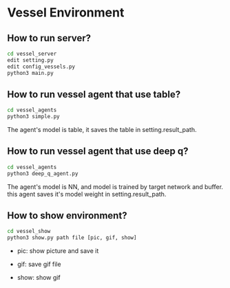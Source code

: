 # Vessel Environment

## How to run server?
```bash
cd vessel_server
edit setting.py
edit config_vessels.py
python3 main.py
```

## How to run vessel agent that use table?
```bash
cd vessel_agents
python3 simple.py
```
The agent's model is table, it saves the table in setting.result_path.

## How to run vessel agent that use deep q?
```bash
cd vessel_agents
python3 deep_q_agent.py
```
The agent's model is NN, and model is trained by target network and buffer.
this agent saves it's model weight in setting.result_path.

## How to show environment?
```bash
cd vessel_show
python3 show.py path file [pic, gif, show]
```
* pic: show picture and save it

* gif: save gif file

* show: show gif


